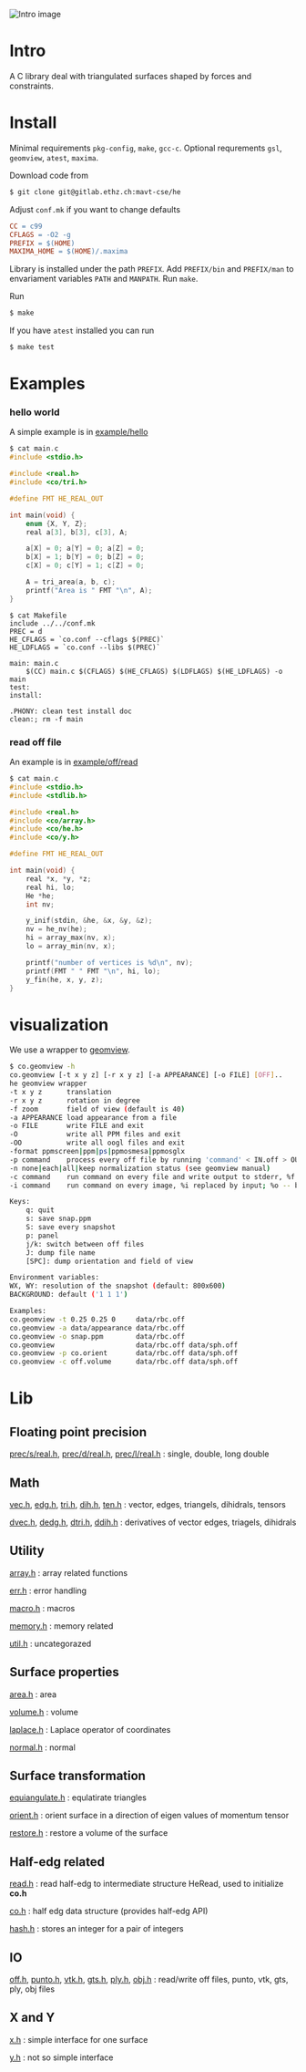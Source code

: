 ![Intro image](img/rbc/sde/Da-0.358.png)
# Intro
A C library deal with triangulated surfaces shaped by forces
and constraints.

# Install

Minimal requirements `pkg-config`, `make`, `gcc-c`. Optional
requrements `gsl`, `geomview`, `atest`, `maxima`.

Download code from
```sh
$ git clone git@gitlab.ethz.ch:mavt-cse/he
```

Adjust `conf.mk` if you want to change defaults

```makefile
CC = c99
CFLAGS = -O2 -g
PREFIX = $(HOME)
MAXIMA_HOME = $(HOME)/.maxima
```

Library is installed under the path `PREFIX`. Add `PREFIX/bin` and
`PREFIX/man` to envariament variables `PATH` and `MANPATH`. Run
`make`.

Run
```sh
$ make
```

If you have `atest` installed you can run
```sh
$ make test
```

# Examples

### hello world

A simple example is in [example/hello](example/hello/)

```c
$ cat main.c
#include <stdio.h>

#include <real.h>
#include <co/tri.h>

#define FMT HE_REAL_OUT

int main(void) {
    enum {X, Y, Z};
    real a[3], b[3], c[3], A;

    a[X] = 0; a[Y] = 0; a[Z] = 0;
    b[X] = 1; b[Y] = 0; b[Z] = 0;
    c[X] = 0; c[Y] = 1; c[Z] = 0;

    A = tri_area(a, b, c);
    printf("Area is " FMT "\n", A);
}

```

```make
$ cat Makefile
include ../../conf.mk
PREC = d
HE_CFLAGS = `co.conf --cflags $(PREC)`
HE_LDFLAGS = `co.conf --libs $(PREC)`

main: main.c
	$(CC) main.c $(CFLAGS) $(HE_CFLAGS) $(LDFLAGS) $(HE_LDFLAGS) -o main
test:
install:

.PHONY: clean test install doc
clean:; rm -f main

```

### read off file

An example is in [example/off/read](example/off/read/)

```c
$ cat main.c
#include <stdio.h>
#include <stdlib.h>

#include <real.h>
#include <co/array.h>
#include <co/he.h>
#include <co/y.h>

#define FMT HE_REAL_OUT

int main(void) {
    real *x, *y, *z;
    real hi, lo;
    He *he;
    int nv;

    y_inif(stdin, &he, &x, &y, &z);
    nv = he_nv(he);
    hi = array_max(nv, x);
    lo = array_min(nv, x);

    printf("number of vertices is %d\n", nv);
    printf(FMT " " FMT "\n", hi, lo);
    y_fin(he, x, y, z);
}

```

# visualization

We use a wrapper to [geomview](http://geomview.org).

```sh
$ co.geomview -h
co.geomview [-t x y z] [-r x y z] [-a APPEARANCE] [-o FILE] [OFF]..
he geomview wrapper
-t x y z      translation
-r x y z      rotation in degree
-f zoom       field of view (default is 40)
-a APPEARANCE load appearance from a file
-o FILE       write FILE and exit
-O            write all PPM files and exit
-OO           write all oogl files and exit
-format	ppmscreen|ppm|ps|ppmosmesa|ppmosglx
-p command    process every off file by running 'command' < IN.off > OUT.off
-n none|each|all|keep normalization status (see geomview manual)
-c command    run command on every file and write output to stderr, %f is replaced by a file name
-i command    run command on every image, %i replaced by input; %o -- by output; %b --- by basename

Keys:
    q: quit
    s: save snap.ppm
    S: save every snapshot
    p: panel
    j/k: switch between off files
    J: dump file name
    [SPC]: dump orientation and field of view

Environment variables:
WX, WY: resolution of the snapshot (default: 800x600)
BACKGROUND: default ('1 1 1')

Examples:
co.geomview -t 0.25 0.25 0     data/rbc.off
co.geomview -a data/appearance data/rbc.off
co.geomview -o snap.ppm        data/rbc.off
co.geomview                    data/rbc.off data/sph.off
co.geomview -p co.orient       data/rbc.off data/sph.off
co.geomview -c off.volume      data/rbc.off data/sph.off

```

# Lib

## Floating point precision

[prec/s/real.h](lib/he/prec/s/real.h), [prec/d/real.h](lib/he/prec/d/real.h), [prec/l/real.h](lib/he/prec/l/real.h)
:   single, double, long double

## Math

[vec.h](lib/he/vec.h), [edg.h](lib/he/edg.h), [tri.h](lib/he/tri.h), [dih.h](lib/he/dih.h), [ten.h](lib/he/ten.h)
: vector, edges, triangels, dihidrals, tensors

[dvec.h](lib/he/dvec.h), [dedg.h](lib/he/dedg.h), [dtri.h](lib/he/dtri.h), [ddih.h](lib/he/ddih.h)
: derivatives of vector edges, triagels, dihidrals

## Utility

[array.h](lib/he/array.h)
:  array related functions

[err.h](lib/he/err.h)
:   error handling

[macro.h](lib/he/macro.h)
:   macros

[memory.h](lib/he/memory.h)
:   memory related

[util.h](lib/he/util.h)
:   uncategorazed

## Surface properties

[area.h](lib/he/area.h)
:   area

[volume.h](lib/he/volume.h)
:   volume

[laplace.h](lib/he/laplace.h)
:   Laplace operator of coordinates

[normal.h](lib/he/normal.h)
:   normal

## Surface transformation

[equiangulate.h](lib/he/equiangulate.h)
:   equlatirate triangles

[orient.h](lib/he/orient.h)
:   orient surface in a direction of eigen values of momentum tensor

[restore.h](lib/he/restore.h)
:  restore a volume of the surface

## Half-edg related

[read.h](lib/he/read.h)
:   read half-edg to intermediate structure HeRead, used to initialize
    **co.h**

[co.h](lib/he/co.h)
:   half edg data structure (provides half-edg API)

[hash.h](lib/he/hash.h)
:   stores an integer for a pair of integers

## IO

[off.h](lib/he/off.h), [punto.h](lib/he/punto.h), [vtk.h](lib/he/vtk.h), [gts.h](lib/he/gts.h), [ply.h](lib/he/ply.h), [obj.h](lib/he/obj.h)
:   read/write off files, punto, vtk, gts, ply, obj files

## X and Y

[x.h](lib/he/x.h)
:   simple interface for one surface

[y.h](lib/he/y.h)
:   not so simple interface
